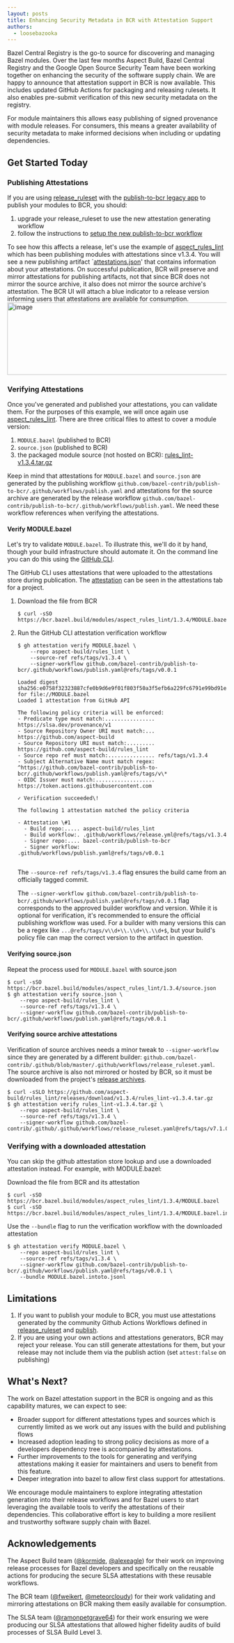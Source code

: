 ```yaml
---
layout: posts
title: Enhancing Security Metadata in BCR with Attestation Support
authors:
  - loosebazooka
---
```



Bazel Central Registry is the go-to source for discovering and managing Bazel modules. Over the last few months Aspect Build, Bazel Central Registry and the Google Open Source Security Team have been working together on enhancing the security of the software supply chain. We are happy to announce that attestation support in BCR is now available. This includes updated GitHub Actions for packaging and releasing rulesets. It also enables pre-submit verification of this new security metadata on the registry.

For module maintainers this allows easy publishing of signed provenance with module releases. For consumers, this means a greater availability of security metadata to make informed decisions when including or updating dependencies.

## Get Started Today

### Publishing Attestations

If you are using [release_ruleset](https://github.com/bazel-contrib/.github/blob/master/.github/workflows/release_ruleset.yaml) with the [publish-to-bcr legacy app](https://github.com/bazel-contrib/publish-to-bcr?tab=readme-ov-file#legacy-github-app) to publish your modules to BCR, you should:

1. upgrade your release_ruleset to use the new attestation generating workflow  
2. follow the instructions to [setup the new publish-to-bcr workflow](https://github.com/bazel-contrib/publish-to-bcr?tab=readme-ov-file#setup)

To see how this affects a release, let's use the example of [aspect_rules_lint](https://registry.bazel.build/modules/aspect_rules_lint) which has been publishing modules with attestations since v1.3.4. You will see a new publishing artifact `[attestations.json](https://github.com/bazelbuild/bazel-central-registry/blob/main/modules/aspect_rules_lint/1.3.4/attestations.json)' that contains information about your attestations. On successful publication, BCR will preserve and mirror attestations for publishing artifacts, not that since BCR does not mirror the source archive, it also does not mirror the source archive's attestation. The BCR UI will attach a blue indicator to a release version informing users that attestations are available for consumption.  
<img width="572" height="166" alt="image" src="https://github.com/user-attachments/assets/c1d961f1-904a-4769-a9f1-b8aeeb3d3582" />

### Verifying Attestations

Once you've generated and published your attestations, you can validate them. For the purposes of this example, we will once again use [aspect_rules_lint](https://registry.bazel.build/modules/aspect_rules_lint). There are three critical files to attest to cover a module version:

1. `MODULE.bazel` (published to BCR)  
2. `source.json` (published to BCR)  
3. the packaged module source (not hosted on BCR): [rules_lint-v1.3.4.tar.gz](https://github.com/aspect-build/rules_lint/releases/download/v1.3.4/rules_lint-v1.3.4.tar.gz)

Keep in mind that attestations for `MODULE.bazel` and `source.json` are generated by the publishing workflow `github.com/bazel-contrib/publish-to-bcr/.github/workflows/publish.yaml` and attestations for the source archive are generated by the release workflow `github.com/bazel-contrib/publish-to-bcr/.github/workflows/publish.yaml`. We need these workflow references when verifying the attestations.

#### Verify MODULE.bazel

Let's try to validate `MODULE.bazel`. To illustrate this, we'll do it by hand, though your build infrastructure should automate it. On the command line you can do this using the [GitHub CLI](https://cli.github.com/).

The GitHub CLI uses attestations that were uploaded to the attestations store during publication. The [attestation](https://github.com/aspect-build/rules_lint/attestations/6280303) can be seen in the attestations tab for a project.

1. Download the file from BCR  
   ```  
   $ curl -sSO https://bcr.bazel.build/modules/aspect_rules_lint/1.3.4/MODULE.bazel  
   ```

2. Run the GitHub CLI attestation verification workflow  
   ```  
   $ gh attestation verify MODULE.bazel \
       --repo aspect-build/rules_lint \
       --source-ref refs/tags/v1.3.4 \
       --signer-workflow github.com/bazel-contrib/publish-to-bcr/.github/workflows/publish.yaml@refs/tags/v0.0.1

   Loaded digest sha256:e0758f32323887cfe0b9d6e9f01f803f50a3f5efb6a229fc6791e99bd91ea038 for file://MODULE.bazel  
   Loaded 1 attestation from GitHub API  
     
   The following policy criteria will be enforced:  
   - Predicate type must match:................ https://slsa.dev/provenance/v1  
   - Source Repository Owner URI must match:... https://github.com/aspect-build  
   - Source Repository URI must match:......... https://github.com/aspect-build/rules_lint  
   - Source repo ref must match:............... refs/tags/v1.3.4  
   - Subject Alternative Name must match regex: ^https://github.com/bazel-contrib/publish-to-bcr/.github/workflows/publish.yaml@refs/tags/v\*  
   - OIDC Issuer must match:................... https://token.actions.githubusercontent.com  
     
   ✓ Verification succeeded\!  
     
   The following 1 attestation matched the policy criteria  
     
   - Attestation \#1  
     - Build repo:..... aspect-build/rules_lint  
     - Build workflow:. .github/workflows/release.yml@refs/tags/v1.3.4  
     - Signer repo:.... bazel-contrib/publish-to-bcr  
     - Signer workflow: .github/workflows/publish.yaml@refs/tags/v0.0.1  
     
   ```  
   The `--source-ref refs/tags/v1.3.4` flag ensures the build came from an officially tagged commit.

   The `--signer-workflow github.com/bazel-contrib/publish-to-bcr/.github/workflows/publish.yaml@refs/tags/v0.0.1` flag corresponds to the approved builder workflow and version. While it is optional for verification, it's recommended to ensure the official publishing workflow was used. For a builder with many versions this can be a regex like `...@refs/tags/v\\d+\\.\\d+\\.\\d+$`, but your build's policy file can map the correct version to the artifact in question.

#### Verifying source.json

Repeat the process used for `MODULE.bazel` with source.json

```  
$ curl -sSO https://bcr.bazel.build/modules/aspect_rules_lint/1.3.4/source.json  
$ gh attestation verify source.json \
    --repo aspect-build/rules_lint \
    --source-ref refs/tags/v1.3.4 \
    --signer-workflow github.com/bazel-contrib/publish-to-bcr/.github/workflows/publish.yaml@refs/tags/v0.0.1  
```

#### Verifying source archive attestations

Verification of source archives needs a minor tweak to `--signer-workflow` since they are generated by a different builder: `github.com/bazel-contrib/.github/blob/master/.github/workflows/release_ruleset.yaml`. The source archive is also not mirrored or hosted by BCR, so it must be downloaded from the project's [release archives](https://github.com/bazelbuild/bazel-central-registry/blob/main/modules/aspect_rules_lint/1.3.4/source.json#L4).

```  
$ curl -sSLO https://github.com/aspect-build/rules_lint/releases/download/v1.3.4/rules_lint-v1.3.4.tar.gz  
$ gh attestation verify rules_lint-v1.3.4.tar.gz \
    --repo aspect-build/rules_lint \
    --source-ref refs/tags/v1.3.4 \
    --signer-workflow github.com/bazel-contrib/.github/.github/workflows/release_ruleset.yaml@refs/tags/v7.1.0  
```

### Verifying with a downloaded attestation

You can skip the github attestation store lookup and use a downloaded attestation instead. For example, with MODULE.bazel:

Download the file from BCR and its attestation  
```  
$ curl -sSO https://bcr.bazel.build/modules/aspect_rules_lint/1.3.4/MODULE.bazel  
$ curl -sSO https://bcr.bazel.build/modules/aspect_rules_lint/1.3.4/MODULE.bazel.intoto.jsonl  
```

Use the `--bundle` flag to run the verification workflow with the downloaded attestation  
```  
$ gh attestation verify MODULE.bazel \
    --repo aspect-build/rules_lint \
    --source-ref refs/tags/v1.3.4 \
    --signer-workflow github.com/bazel-contrib/publish-to-bcr/.github/workflows/publish.yaml@refs/tags/v0.0.1 \
    --bundle MODULE.bazel.intoto.jsonl
```

## Limitations

1. If you want to publish your module to BCR, you must use attestations generated by the community Github Actions Workflows defined in [release_ruleset](https://github.com/bazel-contrib/.github/blob/master/.github/workflows/release_ruleset.yaml) and [publish](https://github.com/bazel-contrib/publish-to-bcr/blob/main/.github/workflows/publish.yaml).  
2. If you are using your own actions and attestations generators, BCR may reject your release. You can still generate attestations for them, but your release may not include them via the publish action (set `attest:false` on publishing)

## What's Next?

The work on Bazel attestation support in the BCR is ongoing and as this capability matures, we can expect to see:

- Broader support for different attestations types and sources which is currently limited as we work out any issues with the build and publishing flows  
- Increased adoption leading to strong policy decisions as more of a developers dependency tree is accompanied by attestations.  
- Further improvements to the tools for generating and verifying attestations making it easier for maintainers and users to benefit from this feature.  
- Deeper integration into bazel to allow first class support for attestations.

We encourage module maintainers to explore integrating attestation generation into their release workflows and for Bazel users to start leveraging the available tools to verify the attestations of their dependencies. This collaborative effort is key to building a more resilient and trustworthy software supply chain with Bazel.

## Acknowledgements

The Aspect Build team ([@kormide](https://github.com/kormide), [@alexeagle](https://github.com/alexeagle)) for their work on improving release processes for Bazel developers and specifically on the reusable actions for producing the secure SLSA attestations with these reusable workflows.

The BCR team ([@fweikert](https://github.com/fweikert), [@meteorcloudy](https://github.com/meteorcloudy)) for their work validating and mirroring attestations on BCR making them easily available for consumption.

The SLSA team ([@ramonpetgrave64](https://github.com/ramonpetgrave64)) for their work ensuring we were producing our SLSA attestations that allowed higher fidelity audits of build processes of SLSA Build Level 3.

